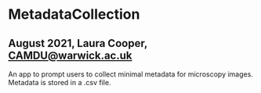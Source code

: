 # MetadataCollection
## August 2021, Laura Cooper, CAMDU@warwick.ac.uk

An app to prompt users to collect minimal metadata for microscopy images. Metadata is stored in a .csv file.
